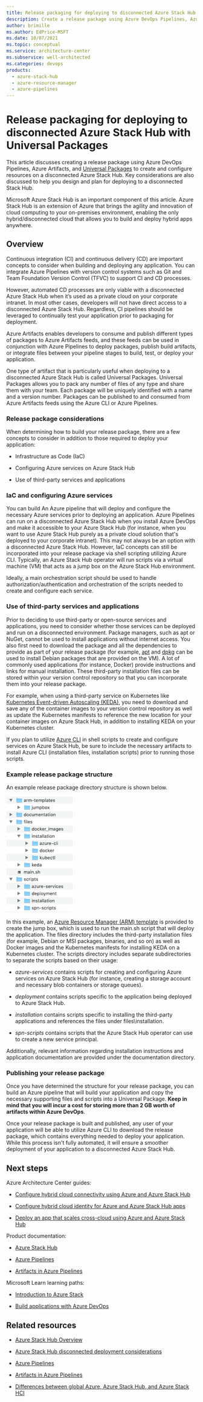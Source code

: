 ```yaml
---
title: Release packaging for deploying to disconnected Azure Stack Hub with Universal Packages
description: Create a release package using Azure DevOps Pipelines, Azure Artifacts, and Universal Packages to create and configure resources on a disconnected Azure Stack Hub
author: brimille
ms.author: EdPrice-MSFT
ms.date: 10/07/2021
ms.topic: conceptual
ms.service: architecture-center
ms.subservice: well-architected
ms.categories: devops
products:
  - azure-stack-hub
  - azure-resource-manager
  - azure-pipelines
---
```



# Release packaging for deploying to disconnected Azure Stack Hub with Universal Packages

This article discusses creating a release package using Azure DevOps Pipelines,
Azure Artifacts, and [Universal
Packages](/azure/devops/pipelines/artifacts/universal-packages?view=azure-devops&tabs=yaml)
to create and configure resources on a disconnected Azure Stack Hub. Key
considerations are also discussed to help you design and plan for deploying to a
disconnected Stack Hub.

Microsoft Azure Stack Hub is an important component of this article. Azure Stack
Hub is an extension of Azure that brings the agility and innovation of cloud
computing to your on-premises environment, enabling the only hybrid/disconnected
cloud that allows you to build and deploy hybrid apps anywhere.

## Overview

Continuous integration (CI) and continuous delivery (CD) are important concepts
to consider when building and deploying any application. You can integrate Azure
Pipelines with version control systems such as Git and Team Foundation Version
Control (TFVC) to support CI and CD processes.

However, automated CD processes are only viable with a disconnected Azure Stack
Hub when it’s used as a private cloud on your corporate intranet. In most other
cases, developers will not have direct access to a disconnected Azure Stack Hub.
Regardless, CI pipelines should be leveraged to continually test your
application prior to packaging for deployment.

Azure Artifacts enables developers to consume and publish different types of
packages to Azure Artifacts feeds, and these feeds can be used in conjunction
with Azure Pipelines to deploy packages, publish build artifacts, or integrate
files between your pipeline stages to build, test, or deploy your application.

One type of artifact that is particularly useful when deploying to a
disconnected Azure Stack Hub is called Universal Packages. Universal Packages
allows you to pack any number of files of any type and share them with your
team. Each package will be uniquely identified with a name and a version number.
Packages can be published to and consumed from Azure Artifacts feeds using the
Azure CLI or Azure Pipelines.

### Release package considerations

When determining how to build your release package, there are a few concepts to
consider in addition to those required to deploy your application:

- Infrastructure as Code (IaC)

- Configuring Azure services on Azure Stack Hub

- Use of third-party services and applications

### IaC and configuring Azure services

You can build An Azure pipeline that will deploy and configure the necessary
Azure services prior to deploying an application. Azure Pipelines can run on a
disconnected Azure Stack Hub when you install Azure DevOps and make it
accessible to your Azure Stack Hub (for instance, when you want to use Azure
Stack Hub purely as a private cloud solution that's deployed to your corporate
intranet). This may not always be an option with a disconnected Azure Stack Hub.
However, IaC concepts can still be incorporated into your release package via
shell scripting utilizing Azure CLI. Typically, an Azure Stack Hub operator will
run scripts via a virtual machine (VM) that acts as a jump box on the Azure
Stack Hub environment.

Ideally, a main orchestration script should be used to handle
authorization/authentication and orchestration of the scripts needed to create
and configure each service.

### Use of third-party services and applications

Prior to deciding to use third-party or open-source services and applications,
you need to consider whether those services can be deployed and run on a
disconnected environment. Package managers, such as apt or NuGet, cannot be used
to install applications without internet access. You also first need to download
the package and all the dependencies to provide as part of your release package
(for example, [apt](https://manpages.debian.org/stretch/apt/apt.8.en.html) and
[dpkg](https://man7.org/linux/man-pages/man1/dpkg.1.html) can be used to install
Debian packages that are provided on the VM). A lot of commonly used
applications (for instance, Docker) provide instructions and links for manual
installation. These third-party installation files can be stored within your
version control repository so that you can incorporate them into your release
package.

For example, when using a third-party service on Kubernetes like [Kubernetes
Event-driven Autoscaling (KEDA)](https://keda.sh/), you need to download and
save any of the container images to your version control repository as well as
update the Kubernetes manifests to reference the new location for your container
images on Azure Stack Hub, in addition to installing KEDA on your Kubernetes
cluster.

If you plan to utilize [Azure CLI](/cli/azure/)
in shell scripts to create and configure services on Azure Stack Hub, be sure to
include the necessary artifacts to install Azure CLI (installation files,
installation scripts) prior to running those scripts.

### Example release package structure

An example release package directory structure is shown below.

![Screenshot of release package directory structure](../_images/release-packaging-deploying-disconnected-azure-stack-hub-01.png)

In this example, an [Azure Resource Manager (ARM)
template](/azure/azure-resource-manager/templates/overview)
is provided to create the jump box, which is used to run the main.sh script that
will deploy the application. The files directory includes the third-party
installation files (for example, Debian or MSI packages, binaries, and so on) as
well as Docker images and the Kubernetes manifests for installing KEDA on a
Kubernetes cluster. The scripts directory includes separate subdirectories to
separate the scripts based on their usage:

- *azure-services* contains scripts for creating and configuring Azure
    services on Azure Stack Hub (for instance, creating a storage account and
    necessary blob containers or storage queues).

- *deployment* contains scripts specific to the application being deployed to
    Azure Stack Hub.

- *installation* contains scripts specific to installing the third-party
    applications and references the files under files\\installation.

- *spn-scripts* contains scripts that the Azure Stack Hub operator can use to
    create a new service principal.

Additionally, relevant information regarding installation instructions and
application documentation are provided under the documentation directory.

### Publishing your release package

Once you have determined the structure for your release package, you can build
an Azure pipeline that will build your application and copy the necessary
supporting files and scripts into a Universal Package. **Keep in mind that you
will incur a cost for storing more than 2 GB worth of artifacts within Azure
DevOps**.

Once your release package is built and published, any user of your application
will be able to utilize Azure CLI to download the release package, which
contains everything needed to deploy your application. While this process isn't
fully automated, it will ensure a smoother deployment of your application to a
disconnected Azure Stack Hub.

## Next steps

Azure Architecture Center guides:

- [Configure hybrid cloud connectivity using Azure and Azure Stack
    Hub](/azure/architecture/hybrid/deployments/solution-deployment-guide-connectivity)

- [Configure hybrid cloud identity for Azure and Azure Stack Hub
    apps](/azure/architecture/hybrid/deployments/solution-deployment-guide-identity)

- [Deploy an app that scales cross-cloud using Azure and Azure Stack
    Hub](/azure/architecture/hybrid/deployments/solution-deployment-guide-cross-cloud-scaling)

Product documentation:

- [Azure Stack
    Hub](https://azure.microsoft.com/products/azure-stack/hub/#overview)

- [Azure
    Pipelines](/azure/devops/pipelines/get-started/what-is-azure-pipelines?view=azure-devops)

- [Artifacts in Azure
    Pipelines](/azure/devops/pipelines/artifacts/artifacts-overview?view=azure-devops&tabs=nuget)

Microsoft Learn learning paths:

- [Introduction to Azure
    Stack](/learn/modules/intro-to-azure-stack/)

- [Build applications with Azure
    DevOps](/learn/paths/build-applications-with-azure-devops/)

## Related resources

- [Azure Stack Hub
    Overview](/azure-stack/operator/azure-stack-overview?view=azs-2102)

- [Azure Stack Hub disconnected deployment
    considerations](/azure-stack/operator/azure-stack-disconnected-deployment?view=azs-2102)

- [Azure
    Pipelines](/azure/devops/pipelines/?view=azure-devops)

- [Artifacts in Azure
    Pipelines](/azure/devops/pipelines/artifacts/artifacts-overview?view=azure-devops&tabs=nuget)

- [Differences between global Azure, Azure Stack Hub, and Azure Stack
    HCI](/azure-stack/operator/compare-azure-azure-stack?view=azs-2102)

